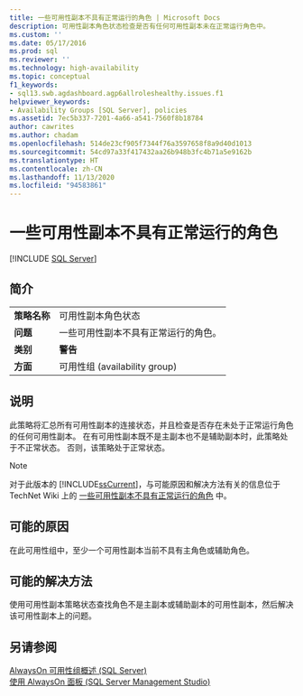 ```yaml
---
title: 一些可用性副本不具有正常运行的角色 | Microsoft Docs
description: 可用性副本角色状态检查是否有任何可用性副本未在正常运行角色中。
ms.custom: ''
ms.date: 05/17/2016
ms.prod: sql
ms.reviewer: ''
ms.technology: high-availability
ms.topic: conceptual
f1_keywords:
- sql13.swb.agdashboard.agp6allroleshealthy.issues.f1
helpviewer_keywords:
- Availability Groups [SQL Server], policies
ms.assetid: 7ec5b337-7201-4a66-a541-7560f8b18784
author: cawrites
ms.author: chadam
ms.openlocfilehash: 514de23cf905f7344f76a3597658f8a9d40d1013
ms.sourcegitcommit: 54cd97a33f417432aa26b948b3fc4b71a5e9162b
ms.translationtype: HT
ms.contentlocale: zh-CN
ms.lasthandoff: 11/13/2020
ms.locfileid: "94583861"
---
```

# <a name="some-availability-replicas-do-not-have-a-healthy-role"></a>一些可用性副本不具有正常运行的角色
[!INCLUDE [SQL Server](../../../includes/applies-to-version/sqlserver.md)]
    
## <a name="introduction"></a>简介  
  
|||  
|-|-|  
|**策略名称**|可用性副本角色状态|  
|**问题**|一些可用性副本不具有正常运行的角色。|  
|**类别**|**警告**|  
|**方面**|可用性组 (availability group)|  
  
## <a name="description"></a>说明  
 此策略将汇总所有可用性副本的连接状态，并且检查是否存在未处于正常运行角色的任何可用性副本。 在有可用性副本既不是主副本也不是辅助副本时，此策略处于不正常状态。 否则，该策略处于正常状态。  
  
> [!NOTE]  
>  对于此版本的 [!INCLUDE[ssCurrent](../../../includes/sscurrent-md.md)]，与可能原因和解决方法有关的信息位于 TechNet Wiki 上的 [一些可用性副本不具有正常运行的角色](https://go.microsoft.com/fwlink/p/?LinkId=220854) 中。  
  
## <a name="possible-causes"></a>可能的原因  
 在此可用性组中，至少一个可用性副本当前不具有主角色或辅助角色。  
  
## <a name="possible-solution"></a>可能的解决方法  
 使用可用性副本策略状态查找角色不是主副本或辅助副本的可用性副本，然后解决该可用性副本上的问题。  
  
## <a name="see-also"></a>另请参阅  
 [AlwaysOn 可用性组概述 (SQL Server)](../../../database-engine/availability-groups/windows/overview-of-always-on-availability-groups-sql-server.md)   
 [使用 AlwaysOn 面板 (SQL Server Management Studio)](../../../database-engine/availability-groups/windows/use-the-always-on-dashboard-sql-server-management-studio.md)  
  
  
